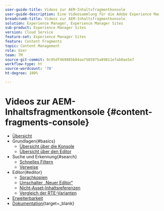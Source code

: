 ```yaml
---
user-guide-title: Videos zur AEM-Inhaltsfragmentkonsole
user-guide-description: Eine Videosammlung für die Adobe Experience Manager-Inhaltsfragmentkonsole
breadcrumb-title: Videos zur AEM-Inhaltsfragmentkonsole
solution: Experience Manager, Experience Manager Sites
sub-product: Experience Manager Sites
version: Cloud Service
feature-set: Experience Manager Sites
feature: Content Fragments
topic: Content Management
role: User
team: TM
source-git-commit: 0c95df469885b84aa7585975a89811efab0ae5e7
workflow-type: ht
source-wordcount: '70'
ht-degree: 100%

---
```



# Videos zur AEM-Inhaltsfragmentkonsole {#content-fragments-console}

+ [Übersicht](overview.md)
+ Grundlagen{#basics}
   + [Übersicht über die Konsole](./basics/content-fragments-console.md)
   + [Übersicht über den Editor](./basics/content-fragment-editor.md)
+ Suche und Erkennung{#search}
   + [Schnelles Filtern](search/fast-filtering.md)
   + [Verweise](search/references.md)
+ Editor{#editor}
   + [Sprachkopien](editor/language-copies.md)
   + [Umschalter „Neuer Editor“ ](editor/new-editor-toggle.md)
   + [Nicht-Asset-Inhaltsreferenzen](editor/non-asset-content-references.md)
   + [Vergleich der RTE-Varianten](editor/rte-variant-compare.md)
+ [Erweiterbarkeit](https://experienceleague.adobe.com/docs/experience-manager-learn/cloud-service/developing/extensibility/content-fragments/overview.html?lang=de)
+ [Dokumentation](https://experienceleague.adobe.com/docs/experience-manager-cloud-service/content/sites/administering/content-fragments/content-fragments-console.html?lang=de){target=_blank}
